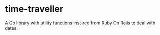 # time-traveller
A Go library with utility functions inspired from Ruby On Rails to deal with dates.
